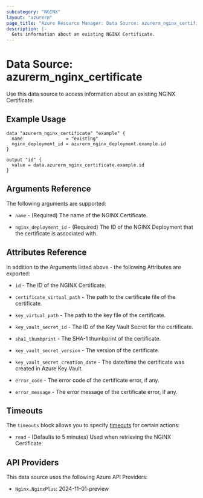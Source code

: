 ```yaml
---
subcategory: "NGINX"
layout: "azurerm"
page_title: "Azure Resource Manager: Data Source: azurerm_nginx_certificate"
description: |-
  Gets information about an existing NGINX Certificate.
---
```


# Data Source: azurerm_nginx_certificate

Use this data source to access information about an existing NGINX Certificate.

## Example Usage

```hcl
data "azurerm_nginx_certificate" "example" {
  name                = "existing"
  nginx_deployment_id = azurerm_nginx_deployment.example.id
}

output "id" {
  value = data.azurerm_nginx_certificate.example.id
}
```

## Arguments Reference

The following arguments are supported:

* `name` - (Required) The name of the NGINX Certificate.

* `nginx_deployment_id` - (Required) The ID of the NGINX Deployment that the certificate is associated with.

## Attributes Reference

In addition to the Arguments listed above - the following Attributes are exported:

* `id` - The ID of the NGINX Certificate.

* `certificate_virtual_path` - The path to the certificate file of the certificate.

* `key_virtual_path` - The path to the key file of the certificate.

* `key_vault_secret_id` - The ID of the Key Vault Secret for the certificate.

* `sha1_thumbprint` - The SHA-1 thumbprint of the certificate.

* `key_vault_secret_version` - The version of the certificate.

* `key_vault_secret_creation_date` - The date/time the certificate was created in Azure Key Vault.

* `error_code` - The error code of the certificate error, if any.

* `error_message` - The error message of the certificate error, if any.

## Timeouts

The `timeouts` block allows you to specify [timeouts](https://www.terraform.io/language/resources/syntax#operation-timeouts) for certain actions:

* `read` - (Defaults to 5 minutes) Used when retrieving the NGINX Certificate.

## API Providers
<!-- This section is generated, changes will be overwritten -->
This data source uses the following Azure API Providers:

* `Nginx.NginxPlus`: 2024-11-01-preview
